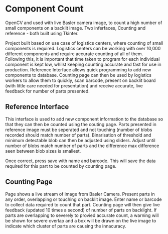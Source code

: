 # Component Count
OpenCV and used with live Basler camera image, to count a high number of small components on a backlit image. Two inferfaces, Counting and reference - both built
using Tkinter. 

Project built based on use case of logistics centers, where counting of small components is required. Logistics centers can be working with
over 10,000 different components and require accurate counting of all of them. Following this, it is important that time taken to program for each individual component is kept low, whilst keeping counting
accurate and fast for use in production. Reference Interface allows quick programming to add new components to database. Counting page can then be used by logistics
workers to allow them to quickly, scan barcode, present on backlit board (with little care needed for presentation) and receive accurate,
live feedback for number of parts presented. 

## Reference Interface
This interface is used to add new component information to the database so that they can then be counted using the couting page.
Parts presented in reference image must be seperated and not touching (number of blobs recorded should match number of parts). Binarisation of
threshold and minimum detectable blob can then be adjusted using sliders. Adjust until number of blobs match number of parts and the difference max 
difference seen between blob sizes is smallest. 

Once correct, press save with name and barcode. This will save the data required for this part to be counted by counting page.

## Counting Page
Page shows a live stream of image from Basler Camera. Present parts in any order, overlapping or touching on backlit image. Enter name or barcode to collect 
data required to count that part. Counting page will then give live feedback (updated 10 times a second) of number of parts on backlight. If parts are overlapping to severely to provied 
accurate count, a warning will be shown for severe overlap and a box will be drawn on the live image to indicate which cluster of parts are causing the
innacuracy. 


